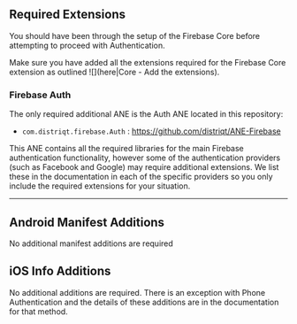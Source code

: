 

## Required Extensions

You should have been through the setup of the Firebase Core before attempting to proceed with Authentication.

Make sure you have added all the extensions required for the Firebase Core extension as outlined ![](here|Core - Add the extensions).


### Firebase Auth

The only required additional ANE is the Auth ANE located in this repository:

- `com.distriqt.firebase.Auth` : https://github.com/distriqt/ANE-Firebase

This ANE contains all the required libraries for the main Firebase authentication functionality,
however some of the authentication providers (such as Facebook and Google) may require additional
extensions. We list these in the documentation in each of the specific providers so you only 
include the required extensions for your situation.


---

## Android Manifest Additions

No additional manifest additions are required


## iOS Info Additions

No additional additions are required. There is an exception with Phone Authentication
and the details of these additions are in the documentation for that method.

